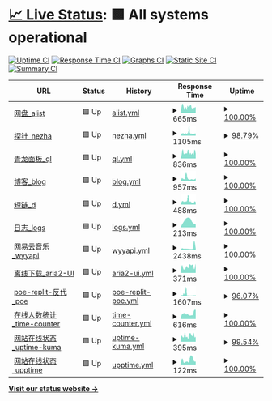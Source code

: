 # [📈 Live Status](https://wang-task.github.io/upptime/): <!--live status--> **🟩 All systems operational**

[![Uptime CI](https://github.com/wang-task/upptime/workflows/Uptime%20CI/badge.svg)](https://github.com/wang-task/upptime/actions?query=workflow%3A%22Uptime+CI%22)
[![Response Time CI](https://github.com/wang-task/upptime/workflows/Response%20Time%20CI/badge.svg)](https://github.com/wang-task/upptime/actions?query=workflow%3A%22Response+Time+CI%22)
[![Graphs CI](https://github.com/wang-task/upptime/workflows/Graphs%20CI/badge.svg)](https://github.com/wang-task/upptime/actions?query=workflow%3A%22Graphs+CI%22)
[![Static Site CI](https://github.com/wang-task/upptime/workflows/Static%20Site%20CI/badge.svg)](https://github.com/wang-task/upptime/actions?query=workflow%3A%22Static+Site+CI%22)
[![Summary CI](https://github.com/wang-task/upptime/workflows/Summary%20CI/badge.svg)](https://github.com/wang-task/upptime/actions?query=workflow%3A%22Summary+CI%22)

<!--start: status pages-->
<!-- This summary is generated by Upptime (https://github.com/upptime/upptime) -->
<!-- Do not edit this manually, your changes will be overwritten -->
<!-- prettier-ignore -->
| URL | Status | History | Response Time | Uptime |
| --- | ------ | ------- | ------------- | ------ |
| <img alt="" src="https://icons.duckduckgo.com/ip3/pan.wtz1.ml.ico" height="13"> [网盘_alist](https://pan.wtz1.ml) | 🟩 Up | [alist.yml](https://github.com/wang-task/upptime/commits/HEAD/history/alist.yml) | <details><summary><img alt="Response time graph" src="./graphs/alist/response-time-week.png" height="20"> 665ms</summary><br><a href="https://wang-task.github.io/upptime/history/alist"><img alt="Response time 665" src="https://img.shields.io/endpoint?url=https%3A%2F%2Fraw.githubusercontent.com%2Fwang-task%2Fupptime%2FHEAD%2Fapi%2Falist%2Fresponse-time.json"></a><br><a href="https://wang-task.github.io/upptime/history/alist"><img alt="24-hour response time 690" src="https://img.shields.io/endpoint?url=https%3A%2F%2Fraw.githubusercontent.com%2Fwang-task%2Fupptime%2FHEAD%2Fapi%2Falist%2Fresponse-time-day.json"></a><br><a href="https://wang-task.github.io/upptime/history/alist"><img alt="7-day response time 665" src="https://img.shields.io/endpoint?url=https%3A%2F%2Fraw.githubusercontent.com%2Fwang-task%2Fupptime%2FHEAD%2Fapi%2Falist%2Fresponse-time-week.json"></a><br><a href="https://wang-task.github.io/upptime/history/alist"><img alt="30-day response time 665" src="https://img.shields.io/endpoint?url=https%3A%2F%2Fraw.githubusercontent.com%2Fwang-task%2Fupptime%2FHEAD%2Fapi%2Falist%2Fresponse-time-month.json"></a><br><a href="https://wang-task.github.io/upptime/history/alist"><img alt="1-year response time 665" src="https://img.shields.io/endpoint?url=https%3A%2F%2Fraw.githubusercontent.com%2Fwang-task%2Fupptime%2FHEAD%2Fapi%2Falist%2Fresponse-time-year.json"></a></details> | <details><summary><a href="https://wang-task.github.io/upptime/history/alist">100.00%</a></summary><a href="https://wang-task.github.io/upptime/history/alist"><img alt="All-time uptime 100.00%" src="https://img.shields.io/endpoint?url=https%3A%2F%2Fraw.githubusercontent.com%2Fwang-task%2Fupptime%2FHEAD%2Fapi%2Falist%2Fuptime.json"></a><br><a href="https://wang-task.github.io/upptime/history/alist"><img alt="24-hour uptime 100.00%" src="https://img.shields.io/endpoint?url=https%3A%2F%2Fraw.githubusercontent.com%2Fwang-task%2Fupptime%2FHEAD%2Fapi%2Falist%2Fuptime-day.json"></a><br><a href="https://wang-task.github.io/upptime/history/alist"><img alt="7-day uptime 100.00%" src="https://img.shields.io/endpoint?url=https%3A%2F%2Fraw.githubusercontent.com%2Fwang-task%2Fupptime%2FHEAD%2Fapi%2Falist%2Fuptime-week.json"></a><br><a href="https://wang-task.github.io/upptime/history/alist"><img alt="30-day uptime 100.00%" src="https://img.shields.io/endpoint?url=https%3A%2F%2Fraw.githubusercontent.com%2Fwang-task%2Fupptime%2FHEAD%2Fapi%2Falist%2Fuptime-month.json"></a><br><a href="https://wang-task.github.io/upptime/history/alist"><img alt="1-year uptime 100.00%" src="https://img.shields.io/endpoint?url=https%3A%2F%2Fraw.githubusercontent.com%2Fwang-task%2Fupptime%2FHEAD%2Fapi%2Falist%2Fuptime-year.json"></a></details>
| <img alt="" src="https://icons.duckduckgo.com/ip3/nz.wsee.cf.ico" height="13"> [探针_nezha](https://nz.wsee.cf) | 🟩 Up | [nezha.yml](https://github.com/wang-task/upptime/commits/HEAD/history/nezha.yml) | <details><summary><img alt="Response time graph" src="./graphs/nezha/response-time-week.png" height="20"> 1105ms</summary><br><a href="https://wang-task.github.io/upptime/history/nezha"><img alt="Response time 1105" src="https://img.shields.io/endpoint?url=https%3A%2F%2Fraw.githubusercontent.com%2Fwang-task%2Fupptime%2FHEAD%2Fapi%2Fnezha%2Fresponse-time.json"></a><br><a href="https://wang-task.github.io/upptime/history/nezha"><img alt="24-hour response time 912" src="https://img.shields.io/endpoint?url=https%3A%2F%2Fraw.githubusercontent.com%2Fwang-task%2Fupptime%2FHEAD%2Fapi%2Fnezha%2Fresponse-time-day.json"></a><br><a href="https://wang-task.github.io/upptime/history/nezha"><img alt="7-day response time 1105" src="https://img.shields.io/endpoint?url=https%3A%2F%2Fraw.githubusercontent.com%2Fwang-task%2Fupptime%2FHEAD%2Fapi%2Fnezha%2Fresponse-time-week.json"></a><br><a href="https://wang-task.github.io/upptime/history/nezha"><img alt="30-day response time 1105" src="https://img.shields.io/endpoint?url=https%3A%2F%2Fraw.githubusercontent.com%2Fwang-task%2Fupptime%2FHEAD%2Fapi%2Fnezha%2Fresponse-time-month.json"></a><br><a href="https://wang-task.github.io/upptime/history/nezha"><img alt="1-year response time 1105" src="https://img.shields.io/endpoint?url=https%3A%2F%2Fraw.githubusercontent.com%2Fwang-task%2Fupptime%2FHEAD%2Fapi%2Fnezha%2Fresponse-time-year.json"></a></details> | <details><summary><a href="https://wang-task.github.io/upptime/history/nezha">98.79%</a></summary><a href="https://wang-task.github.io/upptime/history/nezha"><img alt="All-time uptime 98.79%" src="https://img.shields.io/endpoint?url=https%3A%2F%2Fraw.githubusercontent.com%2Fwang-task%2Fupptime%2FHEAD%2Fapi%2Fnezha%2Fuptime.json"></a><br><a href="https://wang-task.github.io/upptime/history/nezha"><img alt="24-hour uptime 100.00%" src="https://img.shields.io/endpoint?url=https%3A%2F%2Fraw.githubusercontent.com%2Fwang-task%2Fupptime%2FHEAD%2Fapi%2Fnezha%2Fuptime-day.json"></a><br><a href="https://wang-task.github.io/upptime/history/nezha"><img alt="7-day uptime 98.79%" src="https://img.shields.io/endpoint?url=https%3A%2F%2Fraw.githubusercontent.com%2Fwang-task%2Fupptime%2FHEAD%2Fapi%2Fnezha%2Fuptime-week.json"></a><br><a href="https://wang-task.github.io/upptime/history/nezha"><img alt="30-day uptime 98.79%" src="https://img.shields.io/endpoint?url=https%3A%2F%2Fraw.githubusercontent.com%2Fwang-task%2Fupptime%2FHEAD%2Fapi%2Fnezha%2Fuptime-month.json"></a><br><a href="https://wang-task.github.io/upptime/history/nezha"><img alt="1-year uptime 98.79%" src="https://img.shields.io/endpoint?url=https%3A%2F%2Fraw.githubusercontent.com%2Fwang-task%2Fupptime%2FHEAD%2Fapi%2Fnezha%2Fuptime-year.json"></a></details>
| <img alt="" src="https://icons.duckduckgo.com/ip3/ql.wtz1.ml.ico" height="13"> [青龙面板_ql](https://ql.wtz1.ml) | 🟩 Up | [ql.yml](https://github.com/wang-task/upptime/commits/HEAD/history/ql.yml) | <details><summary><img alt="Response time graph" src="./graphs/ql/response-time-week.png" height="20"> 836ms</summary><br><a href="https://wang-task.github.io/upptime/history/ql"><img alt="Response time 836" src="https://img.shields.io/endpoint?url=https%3A%2F%2Fraw.githubusercontent.com%2Fwang-task%2Fupptime%2FHEAD%2Fapi%2Fql%2Fresponse-time.json"></a><br><a href="https://wang-task.github.io/upptime/history/ql"><img alt="24-hour response time 702" src="https://img.shields.io/endpoint?url=https%3A%2F%2Fraw.githubusercontent.com%2Fwang-task%2Fupptime%2FHEAD%2Fapi%2Fql%2Fresponse-time-day.json"></a><br><a href="https://wang-task.github.io/upptime/history/ql"><img alt="7-day response time 836" src="https://img.shields.io/endpoint?url=https%3A%2F%2Fraw.githubusercontent.com%2Fwang-task%2Fupptime%2FHEAD%2Fapi%2Fql%2Fresponse-time-week.json"></a><br><a href="https://wang-task.github.io/upptime/history/ql"><img alt="30-day response time 836" src="https://img.shields.io/endpoint?url=https%3A%2F%2Fraw.githubusercontent.com%2Fwang-task%2Fupptime%2FHEAD%2Fapi%2Fql%2Fresponse-time-month.json"></a><br><a href="https://wang-task.github.io/upptime/history/ql"><img alt="1-year response time 836" src="https://img.shields.io/endpoint?url=https%3A%2F%2Fraw.githubusercontent.com%2Fwang-task%2Fupptime%2FHEAD%2Fapi%2Fql%2Fresponse-time-year.json"></a></details> | <details><summary><a href="https://wang-task.github.io/upptime/history/ql">100.00%</a></summary><a href="https://wang-task.github.io/upptime/history/ql"><img alt="All-time uptime 100.00%" src="https://img.shields.io/endpoint?url=https%3A%2F%2Fraw.githubusercontent.com%2Fwang-task%2Fupptime%2FHEAD%2Fapi%2Fql%2Fuptime.json"></a><br><a href="https://wang-task.github.io/upptime/history/ql"><img alt="24-hour uptime 100.00%" src="https://img.shields.io/endpoint?url=https%3A%2F%2Fraw.githubusercontent.com%2Fwang-task%2Fupptime%2FHEAD%2Fapi%2Fql%2Fuptime-day.json"></a><br><a href="https://wang-task.github.io/upptime/history/ql"><img alt="7-day uptime 100.00%" src="https://img.shields.io/endpoint?url=https%3A%2F%2Fraw.githubusercontent.com%2Fwang-task%2Fupptime%2FHEAD%2Fapi%2Fql%2Fuptime-week.json"></a><br><a href="https://wang-task.github.io/upptime/history/ql"><img alt="30-day uptime 100.00%" src="https://img.shields.io/endpoint?url=https%3A%2F%2Fraw.githubusercontent.com%2Fwang-task%2Fupptime%2FHEAD%2Fapi%2Fql%2Fuptime-month.json"></a><br><a href="https://wang-task.github.io/upptime/history/ql"><img alt="1-year uptime 100.00%" src="https://img.shields.io/endpoint?url=https%3A%2F%2Fraw.githubusercontent.com%2Fwang-task%2Fupptime%2FHEAD%2Fapi%2Fql%2Fuptime-year.json"></a></details>
| <img alt="" src="https://icons.duckduckgo.com/ip3/t.wtz1.ml.ico" height="13"> [博客_blog](https://t.wtz1.ml) | 🟩 Up | [blog.yml](https://github.com/wang-task/upptime/commits/HEAD/history/blog.yml) | <details><summary><img alt="Response time graph" src="./graphs/blog/response-time-week.png" height="20"> 957ms</summary><br><a href="https://wang-task.github.io/upptime/history/blog"><img alt="Response time 957" src="https://img.shields.io/endpoint?url=https%3A%2F%2Fraw.githubusercontent.com%2Fwang-task%2Fupptime%2FHEAD%2Fapi%2Fblog%2Fresponse-time.json"></a><br><a href="https://wang-task.github.io/upptime/history/blog"><img alt="24-hour response time 752" src="https://img.shields.io/endpoint?url=https%3A%2F%2Fraw.githubusercontent.com%2Fwang-task%2Fupptime%2FHEAD%2Fapi%2Fblog%2Fresponse-time-day.json"></a><br><a href="https://wang-task.github.io/upptime/history/blog"><img alt="7-day response time 957" src="https://img.shields.io/endpoint?url=https%3A%2F%2Fraw.githubusercontent.com%2Fwang-task%2Fupptime%2FHEAD%2Fapi%2Fblog%2Fresponse-time-week.json"></a><br><a href="https://wang-task.github.io/upptime/history/blog"><img alt="30-day response time 957" src="https://img.shields.io/endpoint?url=https%3A%2F%2Fraw.githubusercontent.com%2Fwang-task%2Fupptime%2FHEAD%2Fapi%2Fblog%2Fresponse-time-month.json"></a><br><a href="https://wang-task.github.io/upptime/history/blog"><img alt="1-year response time 957" src="https://img.shields.io/endpoint?url=https%3A%2F%2Fraw.githubusercontent.com%2Fwang-task%2Fupptime%2FHEAD%2Fapi%2Fblog%2Fresponse-time-year.json"></a></details> | <details><summary><a href="https://wang-task.github.io/upptime/history/blog">100.00%</a></summary><a href="https://wang-task.github.io/upptime/history/blog"><img alt="All-time uptime 100.00%" src="https://img.shields.io/endpoint?url=https%3A%2F%2Fraw.githubusercontent.com%2Fwang-task%2Fupptime%2FHEAD%2Fapi%2Fblog%2Fuptime.json"></a><br><a href="https://wang-task.github.io/upptime/history/blog"><img alt="24-hour uptime 100.00%" src="https://img.shields.io/endpoint?url=https%3A%2F%2Fraw.githubusercontent.com%2Fwang-task%2Fupptime%2FHEAD%2Fapi%2Fblog%2Fuptime-day.json"></a><br><a href="https://wang-task.github.io/upptime/history/blog"><img alt="7-day uptime 100.00%" src="https://img.shields.io/endpoint?url=https%3A%2F%2Fraw.githubusercontent.com%2Fwang-task%2Fupptime%2FHEAD%2Fapi%2Fblog%2Fuptime-week.json"></a><br><a href="https://wang-task.github.io/upptime/history/blog"><img alt="30-day uptime 100.00%" src="https://img.shields.io/endpoint?url=https%3A%2F%2Fraw.githubusercontent.com%2Fwang-task%2Fupptime%2FHEAD%2Fapi%2Fblog%2Fuptime-month.json"></a><br><a href="https://wang-task.github.io/upptime/history/blog"><img alt="1-year uptime 100.00%" src="https://img.shields.io/endpoint?url=https%3A%2F%2Fraw.githubusercontent.com%2Fwang-task%2Fupptime%2FHEAD%2Fapi%2Fblog%2Fuptime-year.json"></a></details>
| <img alt="" src="https://icons.duckduckgo.com/ip3/d.wsee.cf.ico" height="13"> [短链_d](https://d.wsee.cf) | 🟩 Up | [d.yml](https://github.com/wang-task/upptime/commits/HEAD/history/d.yml) | <details><summary><img alt="Response time graph" src="./graphs/d/response-time-week.png" height="20"> 488ms</summary><br><a href="https://wang-task.github.io/upptime/history/d"><img alt="Response time 488" src="https://img.shields.io/endpoint?url=https%3A%2F%2Fraw.githubusercontent.com%2Fwang-task%2Fupptime%2FHEAD%2Fapi%2Fd%2Fresponse-time.json"></a><br><a href="https://wang-task.github.io/upptime/history/d"><img alt="24-hour response time 347" src="https://img.shields.io/endpoint?url=https%3A%2F%2Fraw.githubusercontent.com%2Fwang-task%2Fupptime%2FHEAD%2Fapi%2Fd%2Fresponse-time-day.json"></a><br><a href="https://wang-task.github.io/upptime/history/d"><img alt="7-day response time 488" src="https://img.shields.io/endpoint?url=https%3A%2F%2Fraw.githubusercontent.com%2Fwang-task%2Fupptime%2FHEAD%2Fapi%2Fd%2Fresponse-time-week.json"></a><br><a href="https://wang-task.github.io/upptime/history/d"><img alt="30-day response time 488" src="https://img.shields.io/endpoint?url=https%3A%2F%2Fraw.githubusercontent.com%2Fwang-task%2Fupptime%2FHEAD%2Fapi%2Fd%2Fresponse-time-month.json"></a><br><a href="https://wang-task.github.io/upptime/history/d"><img alt="1-year response time 488" src="https://img.shields.io/endpoint?url=https%3A%2F%2Fraw.githubusercontent.com%2Fwang-task%2Fupptime%2FHEAD%2Fapi%2Fd%2Fresponse-time-year.json"></a></details> | <details><summary><a href="https://wang-task.github.io/upptime/history/d">100.00%</a></summary><a href="https://wang-task.github.io/upptime/history/d"><img alt="All-time uptime 100.00%" src="https://img.shields.io/endpoint?url=https%3A%2F%2Fraw.githubusercontent.com%2Fwang-task%2Fupptime%2FHEAD%2Fapi%2Fd%2Fuptime.json"></a><br><a href="https://wang-task.github.io/upptime/history/d"><img alt="24-hour uptime 100.00%" src="https://img.shields.io/endpoint?url=https%3A%2F%2Fraw.githubusercontent.com%2Fwang-task%2Fupptime%2FHEAD%2Fapi%2Fd%2Fuptime-day.json"></a><br><a href="https://wang-task.github.io/upptime/history/d"><img alt="7-day uptime 100.00%" src="https://img.shields.io/endpoint?url=https%3A%2F%2Fraw.githubusercontent.com%2Fwang-task%2Fupptime%2FHEAD%2Fapi%2Fd%2Fuptime-week.json"></a><br><a href="https://wang-task.github.io/upptime/history/d"><img alt="30-day uptime 100.00%" src="https://img.shields.io/endpoint?url=https%3A%2F%2Fraw.githubusercontent.com%2Fwang-task%2Fupptime%2FHEAD%2Fapi%2Fd%2Fuptime-month.json"></a><br><a href="https://wang-task.github.io/upptime/history/d"><img alt="1-year uptime 100.00%" src="https://img.shields.io/endpoint?url=https%3A%2F%2Fraw.githubusercontent.com%2Fwang-task%2Fupptime%2FHEAD%2Fapi%2Fd%2Fuptime-year.json"></a></details>
| <img alt="" src="https://icons.duckduckgo.com/ip3/wang-task.github.io.ico" height="13"> [日志_logs](https://wang-task.github.io/logs) | 🟩 Up | [logs.yml](https://github.com/wang-task/upptime/commits/HEAD/history/logs.yml) | <details><summary><img alt="Response time graph" src="./graphs/logs/response-time-week.png" height="20"> 213ms</summary><br><a href="https://wang-task.github.io/upptime/history/logs"><img alt="Response time 213" src="https://img.shields.io/endpoint?url=https%3A%2F%2Fraw.githubusercontent.com%2Fwang-task%2Fupptime%2FHEAD%2Fapi%2Flogs%2Fresponse-time.json"></a><br><a href="https://wang-task.github.io/upptime/history/logs"><img alt="24-hour response time 95" src="https://img.shields.io/endpoint?url=https%3A%2F%2Fraw.githubusercontent.com%2Fwang-task%2Fupptime%2FHEAD%2Fapi%2Flogs%2Fresponse-time-day.json"></a><br><a href="https://wang-task.github.io/upptime/history/logs"><img alt="7-day response time 213" src="https://img.shields.io/endpoint?url=https%3A%2F%2Fraw.githubusercontent.com%2Fwang-task%2Fupptime%2FHEAD%2Fapi%2Flogs%2Fresponse-time-week.json"></a><br><a href="https://wang-task.github.io/upptime/history/logs"><img alt="30-day response time 213" src="https://img.shields.io/endpoint?url=https%3A%2F%2Fraw.githubusercontent.com%2Fwang-task%2Fupptime%2FHEAD%2Fapi%2Flogs%2Fresponse-time-month.json"></a><br><a href="https://wang-task.github.io/upptime/history/logs"><img alt="1-year response time 213" src="https://img.shields.io/endpoint?url=https%3A%2F%2Fraw.githubusercontent.com%2Fwang-task%2Fupptime%2FHEAD%2Fapi%2Flogs%2Fresponse-time-year.json"></a></details> | <details><summary><a href="https://wang-task.github.io/upptime/history/logs">100.00%</a></summary><a href="https://wang-task.github.io/upptime/history/logs"><img alt="All-time uptime 100.00%" src="https://img.shields.io/endpoint?url=https%3A%2F%2Fraw.githubusercontent.com%2Fwang-task%2Fupptime%2FHEAD%2Fapi%2Flogs%2Fuptime.json"></a><br><a href="https://wang-task.github.io/upptime/history/logs"><img alt="24-hour uptime 100.00%" src="https://img.shields.io/endpoint?url=https%3A%2F%2Fraw.githubusercontent.com%2Fwang-task%2Fupptime%2FHEAD%2Fapi%2Flogs%2Fuptime-day.json"></a><br><a href="https://wang-task.github.io/upptime/history/logs"><img alt="7-day uptime 100.00%" src="https://img.shields.io/endpoint?url=https%3A%2F%2Fraw.githubusercontent.com%2Fwang-task%2Fupptime%2FHEAD%2Fapi%2Flogs%2Fuptime-week.json"></a><br><a href="https://wang-task.github.io/upptime/history/logs"><img alt="30-day uptime 100.00%" src="https://img.shields.io/endpoint?url=https%3A%2F%2Fraw.githubusercontent.com%2Fwang-task%2Fupptime%2FHEAD%2Fapi%2Flogs%2Fuptime-month.json"></a><br><a href="https://wang-task.github.io/upptime/history/logs"><img alt="1-year uptime 100.00%" src="https://img.shields.io/endpoint?url=https%3A%2F%2Fraw.githubusercontent.com%2Fwang-task%2Fupptime%2FHEAD%2Fapi%2Flogs%2Fuptime-year.json"></a></details>
| <img alt="" src="https://icons.duckduckgo.com/ip3/163music.wang-admin.repl.co.ico" height="13"> [网易云音乐_wyyapi](https://163music.wang-admin.repl.co) | 🟩 Up | [wyyapi.yml](https://github.com/wang-task/upptime/commits/HEAD/history/wyyapi.yml) | <details><summary><img alt="Response time graph" src="./graphs/wyyapi/response-time-week.png" height="20"> 2438ms</summary><br><a href="https://wang-task.github.io/upptime/history/wyyapi"><img alt="Response time 2438" src="https://img.shields.io/endpoint?url=https%3A%2F%2Fraw.githubusercontent.com%2Fwang-task%2Fupptime%2FHEAD%2Fapi%2Fwyyapi%2Fresponse-time.json"></a><br><a href="https://wang-task.github.io/upptime/history/wyyapi"><img alt="24-hour response time 1591" src="https://img.shields.io/endpoint?url=https%3A%2F%2Fraw.githubusercontent.com%2Fwang-task%2Fupptime%2FHEAD%2Fapi%2Fwyyapi%2Fresponse-time-day.json"></a><br><a href="https://wang-task.github.io/upptime/history/wyyapi"><img alt="7-day response time 2438" src="https://img.shields.io/endpoint?url=https%3A%2F%2Fraw.githubusercontent.com%2Fwang-task%2Fupptime%2FHEAD%2Fapi%2Fwyyapi%2Fresponse-time-week.json"></a><br><a href="https://wang-task.github.io/upptime/history/wyyapi"><img alt="30-day response time 2438" src="https://img.shields.io/endpoint?url=https%3A%2F%2Fraw.githubusercontent.com%2Fwang-task%2Fupptime%2FHEAD%2Fapi%2Fwyyapi%2Fresponse-time-month.json"></a><br><a href="https://wang-task.github.io/upptime/history/wyyapi"><img alt="1-year response time 2438" src="https://img.shields.io/endpoint?url=https%3A%2F%2Fraw.githubusercontent.com%2Fwang-task%2Fupptime%2FHEAD%2Fapi%2Fwyyapi%2Fresponse-time-year.json"></a></details> | <details><summary><a href="https://wang-task.github.io/upptime/history/wyyapi">100.00%</a></summary><a href="https://wang-task.github.io/upptime/history/wyyapi"><img alt="All-time uptime 100.00%" src="https://img.shields.io/endpoint?url=https%3A%2F%2Fraw.githubusercontent.com%2Fwang-task%2Fupptime%2FHEAD%2Fapi%2Fwyyapi%2Fuptime.json"></a><br><a href="https://wang-task.github.io/upptime/history/wyyapi"><img alt="24-hour uptime 100.00%" src="https://img.shields.io/endpoint?url=https%3A%2F%2Fraw.githubusercontent.com%2Fwang-task%2Fupptime%2FHEAD%2Fapi%2Fwyyapi%2Fuptime-day.json"></a><br><a href="https://wang-task.github.io/upptime/history/wyyapi"><img alt="7-day uptime 100.00%" src="https://img.shields.io/endpoint?url=https%3A%2F%2Fraw.githubusercontent.com%2Fwang-task%2Fupptime%2FHEAD%2Fapi%2Fwyyapi%2Fuptime-week.json"></a><br><a href="https://wang-task.github.io/upptime/history/wyyapi"><img alt="30-day uptime 100.00%" src="https://img.shields.io/endpoint?url=https%3A%2F%2Fraw.githubusercontent.com%2Fwang-task%2Fupptime%2FHEAD%2Fapi%2Fwyyapi%2Fuptime-month.json"></a><br><a href="https://wang-task.github.io/upptime/history/wyyapi"><img alt="1-year uptime 100.00%" src="https://img.shields.io/endpoint?url=https%3A%2F%2Fraw.githubusercontent.com%2Fwang-task%2Fupptime%2FHEAD%2Fapi%2Fwyyapi%2Fuptime-year.json"></a></details>
| <img alt="" src="https://icons.duckduckgo.com/ip3/pan.wang-admin.repl.co.ico" height="13"> [离线下载_aria2-UI](https://pan.wang-admin.repl.co) | 🟩 Up | [aria2-ui.yml](https://github.com/wang-task/upptime/commits/HEAD/history/aria2-ui.yml) | <details><summary><img alt="Response time graph" src="./graphs/aria2-ui/response-time-week.png" height="20"> 371ms</summary><br><a href="https://wang-task.github.io/upptime/history/aria2-ui"><img alt="Response time 371" src="https://img.shields.io/endpoint?url=https%3A%2F%2Fraw.githubusercontent.com%2Fwang-task%2Fupptime%2FHEAD%2Fapi%2Faria2-ui%2Fresponse-time.json"></a><br><a href="https://wang-task.github.io/upptime/history/aria2-ui"><img alt="24-hour response time 526" src="https://img.shields.io/endpoint?url=https%3A%2F%2Fraw.githubusercontent.com%2Fwang-task%2Fupptime%2FHEAD%2Fapi%2Faria2-ui%2Fresponse-time-day.json"></a><br><a href="https://wang-task.github.io/upptime/history/aria2-ui"><img alt="7-day response time 371" src="https://img.shields.io/endpoint?url=https%3A%2F%2Fraw.githubusercontent.com%2Fwang-task%2Fupptime%2FHEAD%2Fapi%2Faria2-ui%2Fresponse-time-week.json"></a><br><a href="https://wang-task.github.io/upptime/history/aria2-ui"><img alt="30-day response time 371" src="https://img.shields.io/endpoint?url=https%3A%2F%2Fraw.githubusercontent.com%2Fwang-task%2Fupptime%2FHEAD%2Fapi%2Faria2-ui%2Fresponse-time-month.json"></a><br><a href="https://wang-task.github.io/upptime/history/aria2-ui"><img alt="1-year response time 371" src="https://img.shields.io/endpoint?url=https%3A%2F%2Fraw.githubusercontent.com%2Fwang-task%2Fupptime%2FHEAD%2Fapi%2Faria2-ui%2Fresponse-time-year.json"></a></details> | <details><summary><a href="https://wang-task.github.io/upptime/history/aria2-ui">100.00%</a></summary><a href="https://wang-task.github.io/upptime/history/aria2-ui"><img alt="All-time uptime 100.00%" src="https://img.shields.io/endpoint?url=https%3A%2F%2Fraw.githubusercontent.com%2Fwang-task%2Fupptime%2FHEAD%2Fapi%2Faria2-ui%2Fuptime.json"></a><br><a href="https://wang-task.github.io/upptime/history/aria2-ui"><img alt="24-hour uptime 100.00%" src="https://img.shields.io/endpoint?url=https%3A%2F%2Fraw.githubusercontent.com%2Fwang-task%2Fupptime%2FHEAD%2Fapi%2Faria2-ui%2Fuptime-day.json"></a><br><a href="https://wang-task.github.io/upptime/history/aria2-ui"><img alt="7-day uptime 100.00%" src="https://img.shields.io/endpoint?url=https%3A%2F%2Fraw.githubusercontent.com%2Fwang-task%2Fupptime%2FHEAD%2Fapi%2Faria2-ui%2Fuptime-week.json"></a><br><a href="https://wang-task.github.io/upptime/history/aria2-ui"><img alt="30-day uptime 100.00%" src="https://img.shields.io/endpoint?url=https%3A%2F%2Fraw.githubusercontent.com%2Fwang-task%2Fupptime%2FHEAD%2Fapi%2Faria2-ui%2Fuptime-month.json"></a><br><a href="https://wang-task.github.io/upptime/history/aria2-ui"><img alt="1-year uptime 100.00%" src="https://img.shields.io/endpoint?url=https%3A%2F%2Fraw.githubusercontent.com%2Fwang-task%2Fupptime%2FHEAD%2Fapi%2Faria2-ui%2Fuptime-year.json"></a></details>
| <img alt="" src="https://icons.duckduckgo.com/ip3/poe.wang5.repl.co.ico" height="13"> [poe-replit-反代_poe](https://poe.wang5.repl.co) | 🟩 Up | [poe-replit-poe.yml](https://github.com/wang-task/upptime/commits/HEAD/history/poe-replit-poe.yml) | <details><summary><img alt="Response time graph" src="./graphs/poe-replit-poe/response-time-week.png" height="20"> 1607ms</summary><br><a href="https://wang-task.github.io/upptime/history/poe-replit-poe"><img alt="Response time 1607" src="https://img.shields.io/endpoint?url=https%3A%2F%2Fraw.githubusercontent.com%2Fwang-task%2Fupptime%2FHEAD%2Fapi%2Fpoe-replit-poe%2Fresponse-time.json"></a><br><a href="https://wang-task.github.io/upptime/history/poe-replit-poe"><img alt="24-hour response time 1024" src="https://img.shields.io/endpoint?url=https%3A%2F%2Fraw.githubusercontent.com%2Fwang-task%2Fupptime%2FHEAD%2Fapi%2Fpoe-replit-poe%2Fresponse-time-day.json"></a><br><a href="https://wang-task.github.io/upptime/history/poe-replit-poe"><img alt="7-day response time 1607" src="https://img.shields.io/endpoint?url=https%3A%2F%2Fraw.githubusercontent.com%2Fwang-task%2Fupptime%2FHEAD%2Fapi%2Fpoe-replit-poe%2Fresponse-time-week.json"></a><br><a href="https://wang-task.github.io/upptime/history/poe-replit-poe"><img alt="30-day response time 1607" src="https://img.shields.io/endpoint?url=https%3A%2F%2Fraw.githubusercontent.com%2Fwang-task%2Fupptime%2FHEAD%2Fapi%2Fpoe-replit-poe%2Fresponse-time-month.json"></a><br><a href="https://wang-task.github.io/upptime/history/poe-replit-poe"><img alt="1-year response time 1607" src="https://img.shields.io/endpoint?url=https%3A%2F%2Fraw.githubusercontent.com%2Fwang-task%2Fupptime%2FHEAD%2Fapi%2Fpoe-replit-poe%2Fresponse-time-year.json"></a></details> | <details><summary><a href="https://wang-task.github.io/upptime/history/poe-replit-poe">96.07%</a></summary><a href="https://wang-task.github.io/upptime/history/poe-replit-poe"><img alt="All-time uptime 96.07%" src="https://img.shields.io/endpoint?url=https%3A%2F%2Fraw.githubusercontent.com%2Fwang-task%2Fupptime%2FHEAD%2Fapi%2Fpoe-replit-poe%2Fuptime.json"></a><br><a href="https://wang-task.github.io/upptime/history/poe-replit-poe"><img alt="24-hour uptime 100.00%" src="https://img.shields.io/endpoint?url=https%3A%2F%2Fraw.githubusercontent.com%2Fwang-task%2Fupptime%2FHEAD%2Fapi%2Fpoe-replit-poe%2Fuptime-day.json"></a><br><a href="https://wang-task.github.io/upptime/history/poe-replit-poe"><img alt="7-day uptime 96.07%" src="https://img.shields.io/endpoint?url=https%3A%2F%2Fraw.githubusercontent.com%2Fwang-task%2Fupptime%2FHEAD%2Fapi%2Fpoe-replit-poe%2Fuptime-week.json"></a><br><a href="https://wang-task.github.io/upptime/history/poe-replit-poe"><img alt="30-day uptime 96.07%" src="https://img.shields.io/endpoint?url=https%3A%2F%2Fraw.githubusercontent.com%2Fwang-task%2Fupptime%2FHEAD%2Fapi%2Fpoe-replit-poe%2Fuptime-month.json"></a><br><a href="https://wang-task.github.io/upptime/history/poe-replit-poe"><img alt="1-year uptime 96.07%" src="https://img.shields.io/endpoint?url=https%3A%2F%2Fraw.githubusercontent.com%2Fwang-task%2Fupptime%2FHEAD%2Fapi%2Fpoe-replit-poe%2Fuptime-year.json"></a></details>
| <img alt="" src="https://icons.duckduckgo.com/ip3/time-counter.wtz1.ml.ico" height="13"> [在线人数统计_time-counter](https://time-counter.wtz1.ml) | 🟩 Up | [time-counter.yml](https://github.com/wang-task/upptime/commits/HEAD/history/time-counter.yml) | <details><summary><img alt="Response time graph" src="./graphs/time-counter/response-time-week.png" height="20"> 616ms</summary><br><a href="https://wang-task.github.io/upptime/history/time-counter"><img alt="Response time 616" src="https://img.shields.io/endpoint?url=https%3A%2F%2Fraw.githubusercontent.com%2Fwang-task%2Fupptime%2FHEAD%2Fapi%2Ftime-counter%2Fresponse-time.json"></a><br><a href="https://wang-task.github.io/upptime/history/time-counter"><img alt="24-hour response time 1063" src="https://img.shields.io/endpoint?url=https%3A%2F%2Fraw.githubusercontent.com%2Fwang-task%2Fupptime%2FHEAD%2Fapi%2Ftime-counter%2Fresponse-time-day.json"></a><br><a href="https://wang-task.github.io/upptime/history/time-counter"><img alt="7-day response time 616" src="https://img.shields.io/endpoint?url=https%3A%2F%2Fraw.githubusercontent.com%2Fwang-task%2Fupptime%2FHEAD%2Fapi%2Ftime-counter%2Fresponse-time-week.json"></a><br><a href="https://wang-task.github.io/upptime/history/time-counter"><img alt="30-day response time 616" src="https://img.shields.io/endpoint?url=https%3A%2F%2Fraw.githubusercontent.com%2Fwang-task%2Fupptime%2FHEAD%2Fapi%2Ftime-counter%2Fresponse-time-month.json"></a><br><a href="https://wang-task.github.io/upptime/history/time-counter"><img alt="1-year response time 616" src="https://img.shields.io/endpoint?url=https%3A%2F%2Fraw.githubusercontent.com%2Fwang-task%2Fupptime%2FHEAD%2Fapi%2Ftime-counter%2Fresponse-time-year.json"></a></details> | <details><summary><a href="https://wang-task.github.io/upptime/history/time-counter">100.00%</a></summary><a href="https://wang-task.github.io/upptime/history/time-counter"><img alt="All-time uptime 100.00%" src="https://img.shields.io/endpoint?url=https%3A%2F%2Fraw.githubusercontent.com%2Fwang-task%2Fupptime%2FHEAD%2Fapi%2Ftime-counter%2Fuptime.json"></a><br><a href="https://wang-task.github.io/upptime/history/time-counter"><img alt="24-hour uptime 100.00%" src="https://img.shields.io/endpoint?url=https%3A%2F%2Fraw.githubusercontent.com%2Fwang-task%2Fupptime%2FHEAD%2Fapi%2Ftime-counter%2Fuptime-day.json"></a><br><a href="https://wang-task.github.io/upptime/history/time-counter"><img alt="7-day uptime 100.00%" src="https://img.shields.io/endpoint?url=https%3A%2F%2Fraw.githubusercontent.com%2Fwang-task%2Fupptime%2FHEAD%2Fapi%2Ftime-counter%2Fuptime-week.json"></a><br><a href="https://wang-task.github.io/upptime/history/time-counter"><img alt="30-day uptime 100.00%" src="https://img.shields.io/endpoint?url=https%3A%2F%2Fraw.githubusercontent.com%2Fwang-task%2Fupptime%2FHEAD%2Fapi%2Ftime-counter%2Fuptime-month.json"></a><br><a href="https://wang-task.github.io/upptime/history/time-counter"><img alt="1-year uptime 100.00%" src="https://img.shields.io/endpoint?url=https%3A%2F%2Fraw.githubusercontent.com%2Fwang-task%2Fupptime%2FHEAD%2Fapi%2Ftime-counter%2Fuptime-year.json"></a></details>
| <img alt="" src="https://icons.duckduckgo.com/ip3/uptime-kuma.wang-admin.repl.co.ico" height="13"> [网站在线状态_uptime-kuma](https://uptime-kuma.wang-admin.repl.co) | 🟩 Up | [uptime-kuma.yml](https://github.com/wang-task/upptime/commits/HEAD/history/uptime-kuma.yml) | <details><summary><img alt="Response time graph" src="./graphs/uptime-kuma/response-time-week.png" height="20"> 395ms</summary><br><a href="https://wang-task.github.io/upptime/history/uptime-kuma"><img alt="Response time 395" src="https://img.shields.io/endpoint?url=https%3A%2F%2Fraw.githubusercontent.com%2Fwang-task%2Fupptime%2FHEAD%2Fapi%2Fuptime-kuma%2Fresponse-time.json"></a><br><a href="https://wang-task.github.io/upptime/history/uptime-kuma"><img alt="24-hour response time 379" src="https://img.shields.io/endpoint?url=https%3A%2F%2Fraw.githubusercontent.com%2Fwang-task%2Fupptime%2FHEAD%2Fapi%2Fuptime-kuma%2Fresponse-time-day.json"></a><br><a href="https://wang-task.github.io/upptime/history/uptime-kuma"><img alt="7-day response time 395" src="https://img.shields.io/endpoint?url=https%3A%2F%2Fraw.githubusercontent.com%2Fwang-task%2Fupptime%2FHEAD%2Fapi%2Fuptime-kuma%2Fresponse-time-week.json"></a><br><a href="https://wang-task.github.io/upptime/history/uptime-kuma"><img alt="30-day response time 395" src="https://img.shields.io/endpoint?url=https%3A%2F%2Fraw.githubusercontent.com%2Fwang-task%2Fupptime%2FHEAD%2Fapi%2Fuptime-kuma%2Fresponse-time-month.json"></a><br><a href="https://wang-task.github.io/upptime/history/uptime-kuma"><img alt="1-year response time 395" src="https://img.shields.io/endpoint?url=https%3A%2F%2Fraw.githubusercontent.com%2Fwang-task%2Fupptime%2FHEAD%2Fapi%2Fuptime-kuma%2Fresponse-time-year.json"></a></details> | <details><summary><a href="https://wang-task.github.io/upptime/history/uptime-kuma">99.54%</a></summary><a href="https://wang-task.github.io/upptime/history/uptime-kuma"><img alt="All-time uptime 99.54%" src="https://img.shields.io/endpoint?url=https%3A%2F%2Fraw.githubusercontent.com%2Fwang-task%2Fupptime%2FHEAD%2Fapi%2Fuptime-kuma%2Fuptime.json"></a><br><a href="https://wang-task.github.io/upptime/history/uptime-kuma"><img alt="24-hour uptime 99.41%" src="https://img.shields.io/endpoint?url=https%3A%2F%2Fraw.githubusercontent.com%2Fwang-task%2Fupptime%2FHEAD%2Fapi%2Fuptime-kuma%2Fuptime-day.json"></a><br><a href="https://wang-task.github.io/upptime/history/uptime-kuma"><img alt="7-day uptime 99.54%" src="https://img.shields.io/endpoint?url=https%3A%2F%2Fraw.githubusercontent.com%2Fwang-task%2Fupptime%2FHEAD%2Fapi%2Fuptime-kuma%2Fuptime-week.json"></a><br><a href="https://wang-task.github.io/upptime/history/uptime-kuma"><img alt="30-day uptime 99.54%" src="https://img.shields.io/endpoint?url=https%3A%2F%2Fraw.githubusercontent.com%2Fwang-task%2Fupptime%2FHEAD%2Fapi%2Fuptime-kuma%2Fuptime-month.json"></a><br><a href="https://wang-task.github.io/upptime/history/uptime-kuma"><img alt="1-year uptime 99.54%" src="https://img.shields.io/endpoint?url=https%3A%2F%2Fraw.githubusercontent.com%2Fwang-task%2Fupptime%2FHEAD%2Fapi%2Fuptime-kuma%2Fuptime-year.json"></a></details>
| <img alt="" src="https://icons.duckduckgo.com/ip3/wang-task.github.io.ico" height="13"> [网站在线状态_upptime](https://wang-task.github.io/upptime) | 🟩 Up | [upptime.yml](https://github.com/wang-task/upptime/commits/HEAD/history/upptime.yml) | <details><summary><img alt="Response time graph" src="./graphs/upptime/response-time-week.png" height="20"> 122ms</summary><br><a href="https://wang-task.github.io/upptime/history/upptime"><img alt="Response time 122" src="https://img.shields.io/endpoint?url=https%3A%2F%2Fraw.githubusercontent.com%2Fwang-task%2Fupptime%2FHEAD%2Fapi%2Fupptime%2Fresponse-time.json"></a><br><a href="https://wang-task.github.io/upptime/history/upptime"><img alt="24-hour response time 84" src="https://img.shields.io/endpoint?url=https%3A%2F%2Fraw.githubusercontent.com%2Fwang-task%2Fupptime%2FHEAD%2Fapi%2Fupptime%2Fresponse-time-day.json"></a><br><a href="https://wang-task.github.io/upptime/history/upptime"><img alt="7-day response time 122" src="https://img.shields.io/endpoint?url=https%3A%2F%2Fraw.githubusercontent.com%2Fwang-task%2Fupptime%2FHEAD%2Fapi%2Fupptime%2Fresponse-time-week.json"></a><br><a href="https://wang-task.github.io/upptime/history/upptime"><img alt="30-day response time 122" src="https://img.shields.io/endpoint?url=https%3A%2F%2Fraw.githubusercontent.com%2Fwang-task%2Fupptime%2FHEAD%2Fapi%2Fupptime%2Fresponse-time-month.json"></a><br><a href="https://wang-task.github.io/upptime/history/upptime"><img alt="1-year response time 122" src="https://img.shields.io/endpoint?url=https%3A%2F%2Fraw.githubusercontent.com%2Fwang-task%2Fupptime%2FHEAD%2Fapi%2Fupptime%2Fresponse-time-year.json"></a></details> | <details><summary><a href="https://wang-task.github.io/upptime/history/upptime">100.00%</a></summary><a href="https://wang-task.github.io/upptime/history/upptime"><img alt="All-time uptime 100.00%" src="https://img.shields.io/endpoint?url=https%3A%2F%2Fraw.githubusercontent.com%2Fwang-task%2Fupptime%2FHEAD%2Fapi%2Fupptime%2Fuptime.json"></a><br><a href="https://wang-task.github.io/upptime/history/upptime"><img alt="24-hour uptime 100.00%" src="https://img.shields.io/endpoint?url=https%3A%2F%2Fraw.githubusercontent.com%2Fwang-task%2Fupptime%2FHEAD%2Fapi%2Fupptime%2Fuptime-day.json"></a><br><a href="https://wang-task.github.io/upptime/history/upptime"><img alt="7-day uptime 100.00%" src="https://img.shields.io/endpoint?url=https%3A%2F%2Fraw.githubusercontent.com%2Fwang-task%2Fupptime%2FHEAD%2Fapi%2Fupptime%2Fuptime-week.json"></a><br><a href="https://wang-task.github.io/upptime/history/upptime"><img alt="30-day uptime 100.00%" src="https://img.shields.io/endpoint?url=https%3A%2F%2Fraw.githubusercontent.com%2Fwang-task%2Fupptime%2FHEAD%2Fapi%2Fupptime%2Fuptime-month.json"></a><br><a href="https://wang-task.github.io/upptime/history/upptime"><img alt="1-year uptime 100.00%" src="https://img.shields.io/endpoint?url=https%3A%2F%2Fraw.githubusercontent.com%2Fwang-task%2Fupptime%2FHEAD%2Fapi%2Fupptime%2Fuptime-year.json"></a></details>

<!--end: status pages-->

[**Visit our status website →**](https://wang-task.github.io/upptime/)
